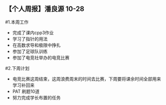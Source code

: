 ## 【个人周报】潘良源 10-28

#1.本周工作
- 完成了课内cpp3作业
- 学习了指针的用法
- 在高数求导和极限中挣扎
- 参加了足球队训练
- 参加了电竞社举办的电竞比赛

#2.下周计划
- 电竞比赛这周结束，这周浪费周末的时间去比赛，下周要将课余时间全部用来学习补回来
- PAT 刷题10道
- 努力完成学长布置的任务
